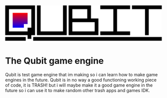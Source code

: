 ![QubitLogo](/assets/github/QubitLogo.png)

# The Qubit game engine
Qubit is test game engine that im making so i can learn how to make game engines in the future.
Qubit is in no way a good functioning working piece of code, it is TRASH!
but i will maybe make it a good game engine in the future so i can use it to make random other trash apps and games IDK.
